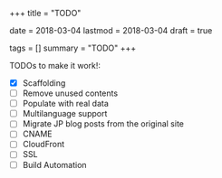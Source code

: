 +++
title = "TODO"

date = 2018-03-04
lastmod = 2018-03-04
draft = true

tags = []
summary = "TODO"
+++

TODOs to make it work!:

- [x] Scaffolding
- [ ] Remove unused contents
- [ ] Populate with real data
- [ ] Multilanguage support
- [ ] Migrate JP blog posts from the original site
- [ ] CNAME
- [ ] CloudFront
- [ ] SSL
- [ ] Build Automation
